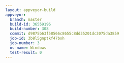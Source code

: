 ```yaml
---
layout: appveyor-build
appveyor:
  branch: master
  build-id: 36559196
  build-number: 308
  commit: d9875b63f58566c8655c8dd35201dc3075da3859
  job-id: 3b8l5gnptkf47bxh
  job-number: 3
  os-name: Windows
  test-result: 0
---
```

